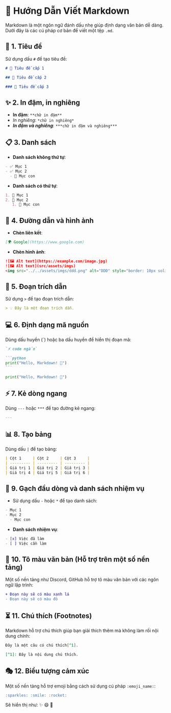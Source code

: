 # 📖 Hướng Dẫn Viết Markdown

Markdown là một ngôn ngữ đánh dấu nhẹ giúp định dạng văn bản dễ dàng. Dưới đây là các cú pháp cơ bản để viết một tệp `.md`.

## 📝 1. Tiêu đề

Sử dụng dấu `#` để tạo tiêu đề:

```md
# 📌 Tiêu đề cấp 1

## 🔹 Tiêu đề cấp 2

### 🔸 Tiêu đề cấp 3
```

## ✨ 2. In đậm, in nghiêng

- **In đậm**: `**chữ in đậm**`
- _In nghiêng_: `*chữ in nghiêng*`
- **_In đậm và nghiêng_**: `***chữ in đậm và nghiêng***`

## 📋 3. Danh sách

- **Danh sách không thứ tự**:

```md
- ✅ Mục 1
- ✅ Mục 2
  - 🔹 Mục con
```

- **Danh sách có thứ tự**:

```md
1. 🔢 Mục 1
2. 🔢 Mục 2
   1. 🔸 Mục con
```

## 🔗 4. Đường dẫn và hình ảnh

- **Chèn liên kết**:

```md
[🌍 Google](https://www.google.com)
```

- **Chèn hình ảnh**:

```md
![🖼️ Alt text](https://example.com/image.jpg)
![🖼️ Alt text](src/assets/imgs)
<img src="../../assets/imgs/ddd.png" alt="DDD" style="border: 10px solid #EEEEEE; border-radius: 8px;">
```

## 💬 5. Đoạn trích dẫn

Sử dụng `>` để tạo đoạn trích dẫn:

```md
> 💡 Đây là một đoạn trích dẫn.
```

## 💻 6. Định dạng mã nguồn

Dùng dấu huyền (`) hoặc ba dấu huyền để hiển thị đoạn mã:

````md
`⚡ code ngắn`

```python
print("Hello, Markdown! 👋")
```
````

```python
print("Hello, Markdown! 👋")
```

## ⚡ 7. Kẻ dòng ngang

Dùng `---` hoặc `***` để tạo đường kẻ ngang:

```md
---
```

## 📊 8. Tạo bảng

Dùng dấu `|` để tạo bảng:

```md
| Cột 1     | Cột 2     | Cột 3     |
| --------- | --------- | --------- |
| Giá trị 1 | Giá trị 2 | Giá trị 3 |
| Giá trị 4 | Giá trị 5 | Giá trị 6 |
```

## 🔢 9. Gạch đầu dòng và danh sách nhiệm vụ

- Sử dụng dấu `-` hoặc `*` để tạo danh sách:

```md
- Mục 1
- Mục 2
  - Mục con
```

- **Danh sách nhiệm vụ**:

```md
- [x] Việc đã làm
- [ ] Việc cần làm
```

## 🎨 10. Tô màu văn bản (Hỗ trợ trên một số nền tảng)

Một số nền tảng như Discord, GitHub hỗ trợ tô màu văn bản với các ngôn ngữ lập trình:

```diff
+ Đoạn này sẽ có màu xanh lá
- Đoạn này sẽ có màu đỏ
```

## ⏳ 11. Chú thích (Footnotes)

Markdown hỗ trợ chú thích giúp bạn giải thích thêm mà không làm rối nội dung chính:

```md
Đây là một câu có chú thích[^1].

[^1]: Đây là nội dung chú thích.
```

## 🎭 12. Biểu tượng cảm xúc

Một số nền tảng hỗ trợ emoji bằng cách sử dụng cú pháp `:emoji_name:`:

```md
:sparkles: :smile: :rocket:
```

Sẽ hiển thị như: ✨ 😄 🚀
